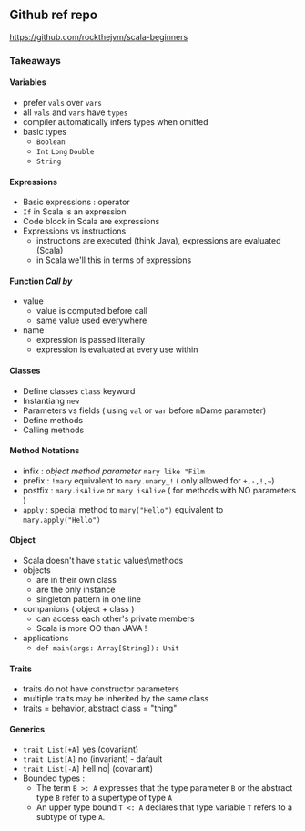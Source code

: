 ## Github ref repo
https://github.com/rockthejvm/scala-beginners

### Takeaways 

#### Variables
- prefer `vals` over `vars`
- all `vals` and `vars` have `types`
- compiler automatically infers types when omitted
- basic types
    - `Boolean`
    - `Int` `Long` `Double`
    - `String`

#### Expressions
- Basic expressions : operator
- `If` in Scala is an expression
- Code block in Scala are expressions
- Expressions vs instructions
    - instructions are executed (think Java), expressions are evaluated (Scala)
    - in Scala we'll this in terms of expressions
    
#### Function _Call by_ 
- value 
  - value is computed before call
  - same value used everywhere 
- name
  - expression is passed literally
  - expression is evaluated at every use within
  
#### Classes 
- Define classes `class` keyword
- Instantiang `new`
- Parameters vs fields ( using `val` or `var` before nDame parameter)
- Define methods
- Calling methods

#### Method Notations
- infix : _object method parameter_ `mary like "Film`
- prefix : `!mary` equivalent to `mary.unary_!` ( only allowed for `+,-,!,~`)
- postfix : `mary.isAlive` or `mary isAlive` ( for methods with NO parameters )
- `apply` : special method to `mary("Hello")` equivalent to `mary.apply("Hello")` 

#### Object
- Scala doesn't have `static` values\methods
- objects
  - are in their own class
  - are the only instance
  - singleton pattern in one line
- companions ( object + class ) 
  - can access each other's private members
  - Scala is more OO than JAVA !
- applications
  - `def main(args: Array[String]): Unit`

#### Traits
  - traits do not have constructor parameters
  - multiple traits may be  inherited by the same class
  - traits = behavior, abstract class = "thing"

#### Generics
  - `trait List[+A]` yes (covariant)
  - `trait List[A]` no (invariant) - dafault
  - `trait List[-A]` hell no| (covariant)
  - Bounded types : 
    - The term `B >: A` expresses that the type parameter `B` or the abstract type `B` refer to a supertype of type `A`
    - An upper type bound `T <: A` declares that type variable `T` refers to a subtype of type `A`.

